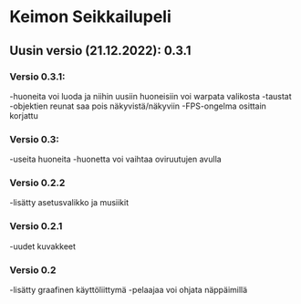 # Keimon Seikkailupeli

## Uusin versio (21.12.2022): 0.3.1


### Versio 0.3.1:
  -huoneita voi luoda ja niihin uusiin huoneisiin voi warpata valikosta
  -taustat
  -objektien reunat saa pois näkyvistä/näkyviin
  -FPS-ongelma osittain korjattu
  
### Versio 0.3:
  -useita huoneita
  -huonetta voi vaihtaa oviruutujen avulla

### Versio 0.2.2
  -lisätty asetusvalikko ja musiikit
  
### Versio 0.2.1
  -uudet kuvakkeet

### Versio 0.2
  -lisätty graafinen käyttöliittymä
  -pelaajaa voi ohjata näppäimillä
